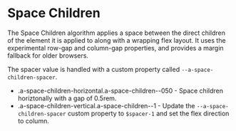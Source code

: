# Space Children

The Space Children algorithm applies a space between the direct children of the element
it is applied to along with a wrapping flex layout. It uses the experimental row-gap
and column-gap properties, and provides a margin fallback for older browsers.

The spacer value is handled with a custom property called `--a-space-children-spacer`.

* .a-space-children-horizontal.a-space-children--050 - Space children horiztonally with a gap of 0.5rem.
* .a-space-children-vertical.a-space-children--1 - Update the `--a-space-children-spacer` custom property to `$spacer-1` and set the flex direction to column.

